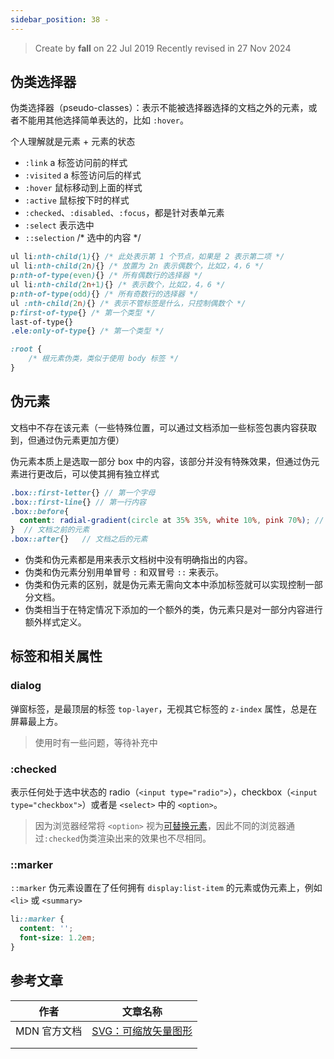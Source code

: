 ```yaml
---
sidebar_position: 38 -
---
```


> Create by **fall** on 22 Jul 2019
> Recently revised in 27 Nov 2024

## 伪类选择器

伪类选择器（pseudo-classes）：表示不能被选择器选择的文档之外的元素，或者不能用其他选择简单表达的，比如 `:hover`。

个人理解就是元素 + 元素的状态

- `:link` a 标签访问前的样式
- `:visited` a 标签访问后的样式
- `:hover` 鼠标移动到上面的样式
- `:active` 鼠标按下时的样式
- `:checked`、`:disabled`、`:focus`，都是针对表单元素
- `:select` 表示选中
- `::selection` /* 选中的内容 */

```css
ul li:nth-child(1){} /* 此处表示第 1 个节点，如果是 2 表示第二项 */
ul li:nth-child(2n){} /* 放置为 2n 表示偶数个，比如2，4，6 */
p:nth-of-type(even){} /* 所有偶数行的选择器 */
ul li:nth-child(2n+1){} /* 表示数个，比如2，4，6 */
p:nth-of-type(odd){} /* 所有奇数行的选择器 */
ul :nth-child(2n){} /* 表示不管标签是什么，只控制偶数个 */
p:first-of-type{} /* 第一个类型 */ 
last-of-type{}
.ele:only-of-type{} /* 第一个类型 */ 
```

```css
:root {
	/* 根元素伪类，类似于使用 body 标签 */
}
```

## 伪元素

文档中不存在该元素（一些特殊位置，可以通过文档添加一些标签包裹内容获取到，但通过伪元素更加方便）

伪元素本质上是选取一部分 box 中的内容，该部分并没有特殊效果，但通过伪元素进行更改后，可以使其拥有独立样式

```scss
.box::first-letter{} // 第一个字母
.box::first-line{} // 第一行内容
.box::before{
  content: radial-gradient(circle at 35% 35%, white 10%, pink 70%); // 必须设置 content，且 content 可以设置为渐变
}  // 文档之前的元素
.box::after{}   // 文档之后的元素
```

- 伪类和伪元素都是用来表示文档树中没有明确指出的内容。
- 伪类和伪元素分别用单冒号 `:` 和双冒号 `::` 来表示。
- 伪类和伪元素的区别，就是伪元素无需向文本中添加标签就可以实现控制一部分文档。
- 伪类相当于在特定情况下添加的一个额外的类，伪元素只是对一部分内容进行额外样式定义。

## 标签和相关属性

### dialog

弹窗标签，是最顶层的标签 `top-layer`，无视其它标签的 `z-index` 属性，总是在屏幕最上方。

> 使用时有一些问题，等待补充中

### :checked

表示任何处于选中状态的 radio（`<input type="radio">`），checkbox（`<input type="checkbox">`）或者是 `<select>` 中的 `<option>`。

> 因为浏览器经常将 `<option>` 视为[可替换元素](https://developer.mozilla.org/zh-CN/docs/Web/CSS/Replaced_element)，因此不同的浏览器通过`:checked`伪类渲染出来的效果也不尽相同。

### ::marker

`::marker` 伪元素设置在了任何拥有 `display:list-item` 的元素或伪元素上，例如 `<li>` 或 `<summary>`

```css
li::marker {
  content: '';
  font-size: 1.2em;
}
```



## 参考文章

| 作者         | 文章名称                                                                |
| ------------ | ----------------------------------------------------------------------- |
| MDN 官方文档 | [SVG：可缩放矢量图形](https://developer.mozilla.org/zh-CN/docs/Web/SVG) |
|              |                                                                         |
|              |                                                                         |

